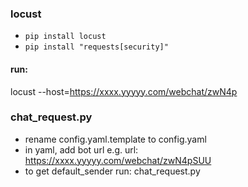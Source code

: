 ### locust 


* ```pip install locust ```
* ```pip install "requests[security]"```

#### run:
locust --host=https://xxxx.yyyyy.com/webchat/zwN4p


### chat_request.py
* rename config.yaml.template to config.yaml
* in yaml, add bot url e.g. url: https://xxxx.yyyyy.com/webchat/zwN4pSUU
* to get default_sender run: chat_request.py
